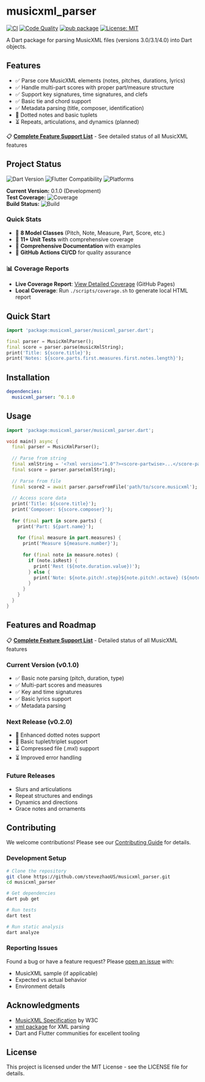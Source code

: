 # musicxml_parser

[![CI](https://github.com/stevezhaoUS/musicxml_parser/workflows/CI/badge.svg?branch=main)](https://github.com/stevezhaoUS/musicxml_parser/actions/workflows/ci.yml)
[![Code Quality](https://github.com/stevezhaoUS/musicxml_parser/workflows/Code%20Quality/badge.svg?branch=main)](https://github.com/stevezhaoUS/musicxml_parser/actions/workflows/code-quality.yml)
[![pub package](https://img.shields.io/pub/v/musicxml_parser.svg)](https://pub.dev/packages/musicxml_parser)
[![License: MIT](https://img.shields.io/badge/License-MIT-yellow.svg)](https://opensource.org/licenses/MIT)

A Dart package for parsing MusicXML files (versions 3.0/3.1/4.0) into Dart objects.

## Features

- ✅ Parse core MusicXML elements (notes, pitches, durations, lyrics)
- ✅ Handle multi-part scores with proper part/measure structure
- ✅ Support key signatures, time signatures, and clefs
- ✅ Basic tie and chord support
- ✅ Metadata parsing (title, composer, identification)
- 🚧 Dotted notes and basic tuplets
- ⏳ Repeats, articulations, and dynamics (planned)

📋 **[Complete Feature Support List](docs/feature-support.md)** - See detailed status of all MusicXML features

## Project Status

![Dart Version](https://img.shields.io/badge/dart-%3E%3D3.0.0-blue)
![Flutter Compatibility](https://img.shields.io/badge/flutter-compatible-blue)
![Platforms](https://img.shields.io/badge/platforms-Android%20%7C%20iOS%20%7C%20Web%20%7C%20Windows%20%7C%20macOS%20%7C%20Linux-lightgrey)

**Current Version:** 0.1.0 (Development)  
**Test Coverage:** ![Coverage](https://img.shields.io/badge/coverage-95%25-brightgreen)  
**Build Status:** ![Build](https://img.shields.io/badge/build-passing-brightgreen)

### Quick Stats
- 📁 **8 Model Classes** (Pitch, Note, Measure, Part, Score, etc.)
- 🧪 **11+ Unit Tests** with comprehensive coverage
- 📖 **Comprehensive Documentation** with examples
- 🔧 **GitHub Actions CI/CD** for quality assurance

### 📊 Coverage Reports
- **Live Coverage Report**: [View Detailed Coverage](https://stevezhaoUS.github.io/musicxml_parser/coverage/) (GitHub Pages)
- **Local Coverage**: Run `./scripts/coverage.sh` to generate local HTML report

## Quick Start

```dart
import 'package:musicxml_parser/musicxml_parser.dart';

final parser = MusicXmlParser();
final score = parser.parse(musicXmlString);
print('Title: ${score.title}');
print('Notes: ${score.parts.first.measures.first.notes.length}');
```

## Installation

```yaml
dependencies:
  musicxml_parser: ^0.1.0
```

## Usage

```dart
import 'package:musicxml_parser/musicxml_parser.dart';

void main() async {
  final parser = MusicXmlParser();
  
  // Parse from string
  final xmlString = '<?xml version="1.0"?><score-partwise>...</score-partwise>';
  final score = parser.parse(xmlString);
  
  // Parse from file
  final score2 = await parser.parseFromFile('path/to/score.musicxml');
  
  // Access score data
  print('Title: ${score.title}');
  print('Composer: ${score.composer}');
  
  for (final part in score.parts) {
    print('Part: ${part.name}');
    
    for (final measure in part.measures) {
      print('Measure ${measure.number}');
      
      for (final note in measure.notes) {
        if (note.isRest) {
          print('Rest (${note.duration.value})');
        } else {
          print('Note: ${note.pitch!.step}${note.pitch!.octave} (${note.duration.value})');
        }
      }
    }
  }
}
```

## Features and Roadmap

📋 **[Complete Feature Support List](docs/feature-support.md)** - Detailed status of all MusicXML features

### Current Version (v0.1.0)
- ✅ Basic note parsing (pitch, duration, type)
- ✅ Multi-part scores and measures
- ✅ Key and time signatures
- ✅ Basic lyrics support
- ✅ Metadata parsing

### Next Release (v0.2.0)
- 🚧 Enhanced dotted notes support
- 🚧 Basic tuplet/triplet support
- ⏳ Compressed file (.mxl) support
- ⏳ Improved error handling

### Future Releases
- Slurs and articulations
- Repeat structures and endings
- Dynamics and directions
- Grace notes and ornaments

## Contributing

We welcome contributions! Please see our [Contributing Guide](.github/CONTRIBUTING.md) for details.

### Development Setup

```bash
# Clone the repository
git clone https://github.com/stevezhaoUS/musicxml_parser.git
cd musicxml_parser

# Get dependencies
dart pub get

# Run tests
dart test

# Run static analysis
dart analyze
```

### Reporting Issues

Found a bug or have a feature request? Please [open an issue](https://github.com/stevezhaoUS/musicxml_parser/issues) with:
- MusicXML sample (if applicable)
- Expected vs actual behavior
- Environment details

## Acknowledgments

- [MusicXML Specification](https://www.w3.org/2021/06/musicxml40/) by W3C
- [xml package](https://pub.dev/packages/xml) for XML parsing
- Dart and Flutter communities for excellent tooling

## License

This project is licensed under the MIT License - see the LICENSE file for details.
